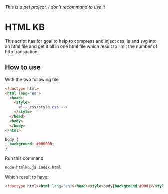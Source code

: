 _This is a pet project, I don't recommand to use it_

# HTML KB

This script has for goal to help to compress and inject css, js and svg into
an html file and get it all in one html file which result to limit the number
of http transaction.

## How to use

With the two following file:

``` html
<!doctype html>
<html lang="en">
  <head>
    <style>
      <!-- css/style.css -->
    </style>
  </head>
  <body>
  </body>
</html>
```

``` css
body {
  background: #000000;
}
```

Run this command
``` bash
node htmlkb.js index.html
```

Which result to have:
``` html
<!doctype html><html lang="en"><head><style>body{background:#000}</style></head><body></body></html>
```
